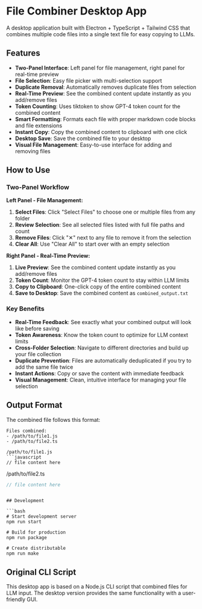 # File Combiner Desktop App

A desktop application built with Electron + TypeScript + Tailwind CSS that combines multiple code files into a single text file for easy copying to LLMs.

## Features

- **Two-Panel Interface**: Left panel for file management, right panel for real-time preview
- **File Selection**: Easy file picker with multi-selection support
- **Duplicate Removal**: Automatically removes duplicate files from selection
- **Real-Time Preview**: See the combined content update instantly as you add/remove files
- **Token Counting**: Uses tiktoken to show GPT-4 token count for the combined content
- **Smart Formatting**: Formats each file with proper markdown code blocks and file extensions
- **Instant Copy**: Copy the combined content to clipboard with one click
- **Desktop Save**: Save the combined file to your desktop
- **Visual File Management**: Easy-to-use interface for adding and removing files

## How to Use

### Two-Panel Workflow

**Left Panel - File Management:**

1. **Select Files**: Click "Select Files" to choose one or multiple files from any folder
2. **Review Selection**: See all selected files listed with full file paths and count
3. **Remove Files**: Click "✕" next to any file to remove it from the selection
4. **Clear All**: Use "Clear All" to start over with an empty selection

**Right Panel - Real-Time Preview:**

1. **Live Preview**: See the combined content update instantly as you add/remove files
2. **Token Count**: Monitor the GPT-4 token count to stay within LLM limits
3. **Copy to Clipboard**: One-click copy of the entire combined content
4. **Save to Desktop**: Save the combined content as `combined_output.txt`

### Key Benefits

- **Real-Time Feedback**: See exactly what your combined output will look like before saving
- **Token Awareness**: Know the token count to optimize for LLM context limits
- **Cross-Folder Selection**: Navigate to different directories and build up your file collection
- **Duplicate Prevention**: Files are automatically deduplicated if you try to add the same file twice
- **Instant Actions**: Copy or save the content with immediate feedback
- **Visual Management**: Clean, intuitive interface for managing your file selection

## Output Format

The combined file follows this format:

````
Files combined:
- /path/to/file1.js
- /path/to/file2.ts

/path/to/file1.js
```javascript
// file content here
````

/path/to/file2.ts

```typescript
// file content here
```

````

## Development

```bash
# Start development server
npm run start

# Build for production
npm run package

# Create distributable
npm run make
````

## Original CLI Script

This desktop app is based on a Node.js CLI script that combined files for LLM input. The desktop version provides the same functionality with a user-friendly GUI.
